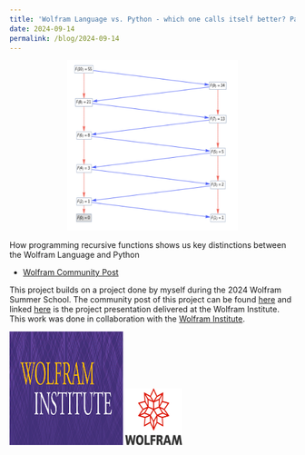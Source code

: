 ```yaml
---
title: 'Wolfram Language vs. Python - which one calls itself better? Part 1 🐺'
date: 2024-09-14
permalink: /blog/2024-09-14
---
```


<center><img src="/images/blog/recursive_blog/recursive_blog_p1.png" width="300" height="300" /></center>

How programming recursive functions shows us key distinctions between the Wolfram Language and Python

* [Wolfram Community Post](https://community.wolfram.com/groups/-/m/t/3268180?p_p_auth=cIZ3SQ3h)


This project builds on a project done by myself during the 2024 Wolfram Summer School. The community post of this project can be found [here](https://community.wolfram.com/groups/-/m/t/3268180) and linked [here](https://www.youtube.com/watch?v=FN68UYWMgio&t=1019s) is the project presentation delivered at the Wolfram Institute. This work was done in collaboration with the [Wolfram Institute](https://wolframinstitute.org).

<img src="/images/cv/wolfram_institute.png" width="200" height="200" />

<img src="/images/research_projects/wss.png" width="100" height="100" />
